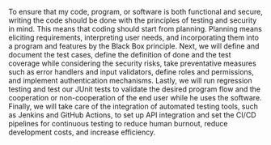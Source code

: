 To ensure that my code, program, or software is both functional and secure, writing the code should be done with the principles of testing and security in mind.
This means that coding should start from planning. Planning means eliciting requirements, interpreting user needs, and incorporating them into a program and features by the Black Box principle.
Next, we will define and document the test cases, define the definition of done and the test coverage while considering the security risks, take preventative measures such as error handlers and input validators, define roles and permissions, and implement authentication mechanisms.
Lastly, we will run regression testing and test our JUnit tests to validate the desired program flow and the cooperation or non-cooperation of the end user while he uses the software.
Finally, we will take care of the integration of automated testing tools, such as Jenkins and GitHub Actions, to set up API integration and set the CI/CD pipelines for continuous testing to reduce human burnout, reduce development costs, and increase efficiency.

